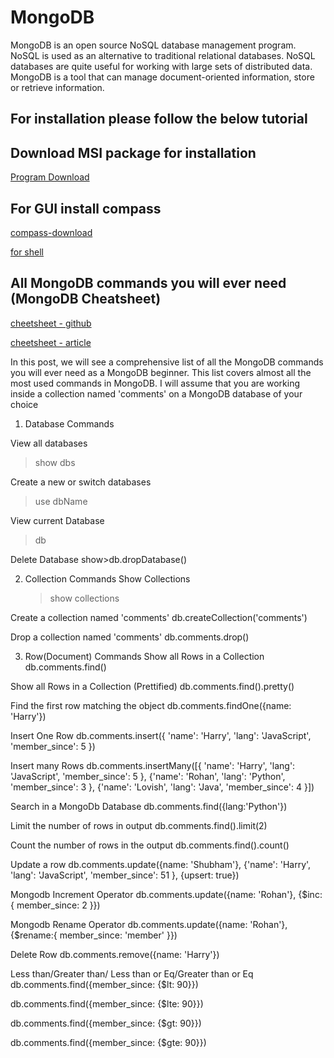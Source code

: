 # MongoDB

MongoDB is an open source NoSQL database management program. NoSQL is used as an alternative to traditional relational databases. NoSQL databases are quite useful for working with large sets of distributed data. MongoDB is a tool that can manage document-oriented information, store or retrieve information.

## For installation please follow the below tutorial

## Download MSI package for installation

[Program Download](https://www.mongodb.com/try/download/community)

## For GUI install compass

[compass-download](https://www.mongodb.com/products/compass)

[for shell](https://www.mongodb.com/products/shell)

## All MongoDB commands you will ever need (MongoDB Cheatsheet)

[cheetsheet - github](https://gist.github.com/bradtraversy/f407d642bdc3b31681bc7e56d95485b6)

[cheetsheet - article](https://towardsdev.com/mongodb-operations-an-extensive-guide-eef52ceb8df1)

In this post, we will see a comprehensive list of all the MongoDB commands you will ever need as a MongoDB beginner. This list covers almost all the most used commands in MongoDB.
I will assume that you are working inside a collection named 'comments' on a MongoDB database of your choice

1. Database Commands

View all databases

> show dbs

Create a new or switch databases

> use dbName

View current Database

> db

Delete Database
show>db.dropDatabase()

2. Collection Commands
   Show Collections
   > show collections

Create a collection named 'comments'
db.createCollection('comments')

Drop a collection named 'comments'
db.comments.drop()

3. Row(Document) Commands
   Show all Rows in a Collection
   db.comments.find()

Show all Rows in a Collection (Prettified)
db.comments.find().pretty()

Find the first row matching the object
db.comments.findOne({name: 'Harry'})

Insert One Row
db.comments.insert({
'name': 'Harry',
'lang': 'JavaScript',
'member_since': 5
})

Insert many Rows
db.comments.insertMany([{
'name': 'Harry',
'lang': 'JavaScript',
'member_since': 5
},
{'name': 'Rohan',
'lang': 'Python',
'member_since': 3
},
{'name': 'Lovish',
'lang': 'Java',
'member_since': 4
}])

Search in a MongoDb Database
db.comments.find({lang:'Python'})

Limit the number of rows in output
db.comments.find().limit(2)

Count the number of rows in the output
db.comments.find().count()

Update a row
db.comments.update({name: 'Shubham'},
{'name': 'Harry',
'lang': 'JavaScript',
'member_since': 51
}, {upsert: true})

Mongodb Increment Operator
db.comments.update({name: 'Rohan'},
{$inc:{
member_since: 2
}})

Mongodb Rename Operator
db.comments.update({name: 'Rohan'},
{$rename:{
member_since: 'member'
}})

Delete Row
db.comments.remove({name: 'Harry'})

Less than/Greater than/ Less than or Eq/Greater than or Eq
db.comments.find({member_since: {$lt: 90}})

db.comments.find({member_since: {$lte: 90}})

db.comments.find({member_since: {$gt: 90}})

db.comments.find({member_since: {$gte: 90}})

